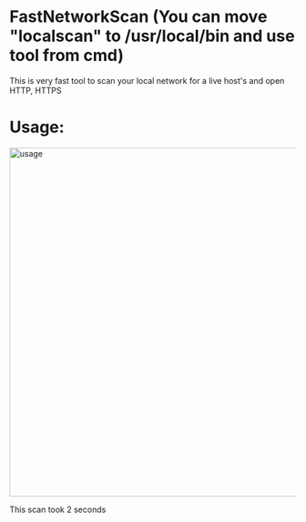 # FastNetworkScan (You can move "localscan" to /usr/local/bin and use tool from cmd)
This is very fast tool to scan your local network for a live host's and open HTTP, HTTPS


# Usage:

<img width="613" alt="usage" src="https://user-images.githubusercontent.com/84499861/209074062-8074feee-16ec-468d-9f0c-8900c710862e.png">

This scan took 2 seconds
